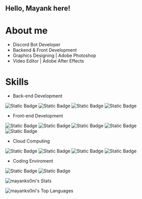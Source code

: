 ## Hello, Mayank here!

# About me
- Discord Bot Developer
- Backend & Front Development
- Graphics Designing | Adobe Photoshop
- Video Editor | Adobe After Effects

# Skills
- Back-end Development

![Static Badge](https://img.shields.io/badge/Python-green?style=for-the-badge&logo=python&logoColor=white) ![Static Badge](https://img.shields.io/badge/Node.JS-yellow?style=for-the-badge&logo=node.js&logoColor=white) ![Static Badge](https://img.shields.io/badge/C-blue?style=for-the-badge&logo=C&logoColor=white) ![Static Badge](https://img.shields.io/badge/C%2B%2B-blue?style=for-the-badge&logo=C%2B%2B&logoColor=white) 

- Front-end Development

![Static Badge](https://img.shields.io/badge/HTML5-red?style=for-the-badge&logo=HTML5&logoColor=white) ![Static Badge](https://img.shields.io/badge/CSS-blue?style=for-the-badge&logo=css&logoColor=white) ![Static Badge](https://img.shields.io/badge/Javascript-yellow?style=for-the-badge&logo=javascript&logoColor=white) ![Static Badge](https://img.shields.io/badge/React.js-blue?style=for-the-badge&logo=react&logoColor=white) ![Static Badge](https://img.shields.io/badge/Tailwind%20CSS-orchid?style=for-the-badge&logo=react&logoColor=white)

- Cloud Computing

![Static Badge](https://img.shields.io/badge/Amazon%20AWS-yellow?style=for-the-badge&logo=amazon%20web%20service&logoColor=white) ![Static Badge](https://img.shields.io/badge/Heroku-purple?style=for-the-badge&logo=heroku&logoColor=white) ![Static Badge](https://img.shields.io/badge/Glitch-violet?style=for-the-badge&logo=glitch&logoColor=white) ![Static Badge](https://img.shields.io/badge/Microsoft%20Azure-blue?style=for-the-badge&logo=azure&logoColor=white) 

- Coding Enviroment

![Static Badge](https://img.shields.io/badge/Visual%20Studio%20Code-blue?style=for-the-badge&logo=Visual%20Studio%20Code&logoColor=white) ![Static Badge](https://img.shields.io/badge/Atom-red?style=for-the-badge&logo=atom&logoColor=white) 

![mayanks0ni's Stats](https://github-readme-stats.vercel.app/api?username=mayanks0ni&theme=vue-dark&show_icons=true&hide_border=true&count_private=true)

![mayanks0ni's Top Languages](https://github-readme-stats.vercel.app/api/top-langs/?username=mayanks0ni&theme=vue-dark&show_icons=true&hide_border=true&layout=compact)
